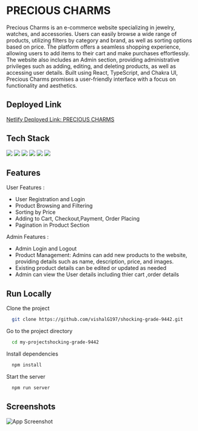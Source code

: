 
# PRECIOUS CHARMS


Precious Charms is an e-commerce website specializing in jewelry, watches, and accessories. Users can easily browse a wide range of products, utilizing filters by category and brand, as well as sorting options based on price. The platform offers a seamless shopping experience, allowing users to add items to their cart and make purchases effortlessly. The website also includes an Admin section, providing administrative privileges such as adding, editing, and deleting products, as well as accessing user details. Built using React, TypeScript, and Chakra UI, Precious Charms promises a user-friendly interface with a focus on functionality and aesthetics.


## Deployed Link
[Netlify Deployed Link:  PRECIOUS CHARMS](https://hilarious-moonbeam-a71ec5.netlify.app/)



## Tech Stack
<div>
  <img src="https://img.shields.io/badge/React-text?style=for-the-badge&logo=React&color=204456" />
   <img src="https://img.shields.io/badge/redux-text?style=for-the-badge&logo=redux&color=204456" />
   <img src="https://img.shields.io/badge/typescript-text?style=for-the-badge&logo=typescript&color=204456" />
   <img src="https://img.shields.io/badge/chakraui-text?style=for-the-badge&logo=chakraui&color=204456" />
 <img src="https://img.shields.io/badge/HTML5-text?style=for-the-badge&logo=HTML5&color=2b3b35" />
  <img src="https://img.shields.io/badge/javascript-text?style=for-the-badge&logo=javascript&color=204456" />
</div>



## Features

User Features :
- User Registration and Login
- Product Browsing and Filtering
- Sorting by Price
- Adding to Cart, Checkout,Payment, Order Placing
- Pagination in Product Section

Admin Features :
- Admin  Login and Logout
- Product Management: Admins can add new products to the website, providing details such as name, description, price, and images.
- Existing product details can be edited or updated as needed
- Admin can view the User details including thier cart ,order details


## Run Locally

Clone the project

```bash
  git clone https://github.com/vishalG197/shocking-grade-9442.git
```

Go to the project directory

```bash
  cd my-projectshocking-grade-9442
```

Install dependencies

```bash
  npm install 

```

Start the server

```bash
  npm run server
```


## Screenshots

![App Screenshot](https://via.placeholder.com/468x300?text=App+Screenshot+Here)

